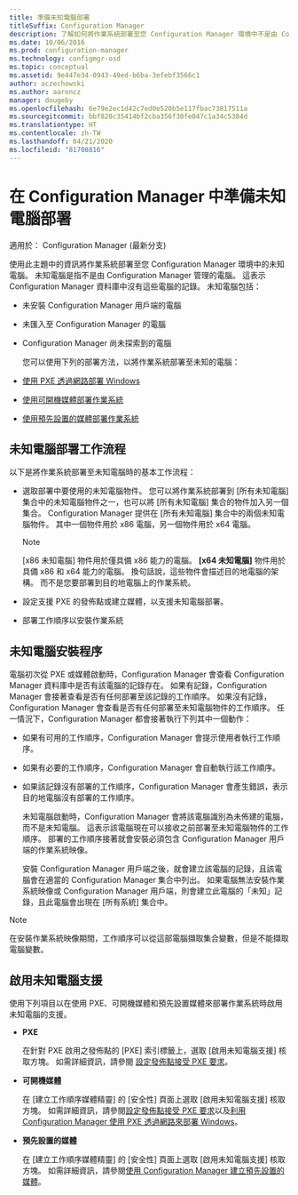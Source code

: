 ```yaml
---
title: 準備未知電腦部署
titleSuffix: Configuration Manager
description: 了解如何將作業系統部署至您 Configuration Manager 環境中不是由 Configuration Manager 管理的電腦。
ms.date: 10/06/2016
ms.prod: configuration-manager
ms.technology: configmgr-osd
ms.topic: conceptual
ms.assetid: 9e447e34-0943-49ed-b6ba-3efebf3566c1
author: aczechowski
ms.author: aaroncz
manager: dougeby
ms.openlocfilehash: 6e79e2ec1d42c7ed0e520b5e117fbac73817511a
ms.sourcegitcommit: bbf820c35414bf2cba356f30fe047c1a34c5384d
ms.translationtype: HT
ms.contentlocale: zh-TW
ms.lasthandoff: 04/21/2020
ms.locfileid: "81708816"
---
```

# <a name="prepare-for-unknown-computer-deployments-in-configuration-manager"></a>在 Configuration Manager 中準備未知電腦部署

適用於：  Configuration Manager (最新分支)

使用此主題中的資訊將作業系統部署至您 Configuration Manager 環境中的未知電腦。 未知電腦是指不是由 Configuration Manager 管理的電腦。 這表示 Configuration Manager 資料庫中沒有這些電腦的記錄。 未知電腦包括：  

- 未安裝 Configuration Manager 用戶端的電腦  

- 未匯入至 Configuration Manager 的電腦  

- Configuration Manager 尚未探索到的電腦  

  您可以使用下列的部署方法，以將作業系統部署至未知的電腦：  

- [使用 PXE 透過網路部署 Windows](../deploy-use/use-pxe-to-deploy-windows-over-the-network.md)  

- [使用可開機媒體部署作業系統](../deploy-use/create-bootable-media.md)  

- [使用預先設置的媒體部署作業系統](../deploy-use/create-prestaged-media.md)  

## <a name="unknown-computer-deployment-workflow"></a>未知電腦部署工作流程  
 以下是將作業系統部署至未知電腦時的基本工作流程：  

-   選取部署中要使用的未知電腦物件。 您可以將作業系統部署到 [所有未知電腦]  集合中的未知電腦物件之一，也可以將 [所有未知電腦]  集合的物件加入另一個集合。 Configuration Manager 提供在 [所有未知電腦]  集合中的兩個未知電腦物件。 其中一個物件用於 x86 電腦，另一個物件用於 x64 電腦。  

    > [!NOTE]  
    >  [x86 未知電腦]  物件用於僅具備 x86 能力的電腦。 **[x64 未知電腦]** 物件用於具備 x86 和 x64 能力的電腦。 換句話說，這些物件會描述目的地電腦的架構。 而不是您要部署到目的地電腦上的作業系統。  

-   設定支援 PXE 的發佈點或建立媒體，以支援未知電腦部署。  

-   部署工作順序以安裝作業系統  

## <a name="unknown-computer-installation-process"></a>未知電腦安裝程序  
 電腦初次從 PXE 或媒體啟動時，Configuration Manager 會查看 Configuration Manager 資料庫中是否有該電腦的記錄存在。 如果有記錄，Configuration Manager 會接著查看是否有任何部署至該記錄的工作順序。 如果沒有記錄，Configuration Manager 會查看是否有任何部署至未知電腦物件的工作順序。 任一情況下，Configuration Manager 都會接著執行下列其中一個動作：  

- 如果有可用的工作順序，Configuration Manager 會提示使用者執行工作順序。  

- 如果有必要的工作順序，Configuration Manager 會自動執行該工作順序。  

- 如果該記錄沒有部署的工作順序，Configuration Manager 會產生錯誤，表示目的地電腦沒有部署的工作順序。  

  未知電腦啟動時，Configuration Manager 會將該電腦識別為未佈建的電腦，而不是未知電腦。 這表示該電腦現在可以接收之前部署至未知電腦物件的工作順序。 部署的工作順序接著就會安裝必須包含 Configuration Manager 用戶端的作業系統映像。  

  安裝 Configuration Manager 用戶端之後，就會建立該電腦的記錄，且該電腦會在適當的 Configuration Manager 集合中列出。 如果電腦無法安裝作業系統映像或 Configuration Manager 用戶端，則會建立此電腦的「未知」記錄，且此電腦會出現在 [所有系統]  集合中。  

> [!NOTE]  
>  在安裝作業系統映像期間，工作順序可以從這部電腦擷取集合變數，但是不能擷取電腦變數。  

##  <a name="enabling-unknown-computer-support"></a><a name="BKMK_EnablingUnknown"></a> 啟用未知電腦支援  
 使用下列項目以在使用 PXE、可開機媒體和預先設置媒體來部署作業系統時啟用未知電腦的支援。  

-   **PXE**  

     在針對 PXE 啟用之發佈點的 [PXE]  索引標籤上，選取 [啟用未知電腦支援]  核取方塊。 如需詳細資訊，請參閱 [設定發佈點接受 PXE 要求](prepare-site-system-roles-for-operating-system-deployments.md#BKMK_PXEDistributionPoint)。  

-   **可開機媒體**  

     在 [建立工作順序媒體精靈] 的 [安全性]  頁面上選取 [啟用未知電腦支援]  核取方塊。 如需詳細資訊，請參閱[設定發佈點接受 PXE 要求](prepare-site-system-roles-for-operating-system-deployments.md#BKMK_PXEDistributionPoint)以及[利用 Configuration Manager 使用 PXE 透過網路來部署 Windows](../deploy-use/use-pxe-to-deploy-windows-over-the-network.md)。  

-   **預先設置的媒體**  

     在 [建立工作順序媒體精靈] 的 [安全性]  頁面上選取 [啟用未知電腦支援]  核取方塊。 如需詳細資訊，請參閱[使用 Configuration Manager 建立預先設置的媒體](../deploy-use/create-prestaged-media.md)。  
